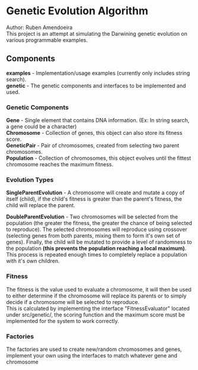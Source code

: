 # Genetic Evolution Algorithm
Author: Ruben Amendoeira<br>
This project is an attempt at simulating the Darwining genetic evolution on various programmable examples.

## Components
  <b>examples</b>   - Implementation/usage examples (currently only includes string search).<br>
  <b>genetic</b>    - The genetic components and interfaces to be implemented and used.
  
### Genetic Components
<b>Gene</b>        - Single element that contains DNA information. (Ex: In string search, a gene could be a character)<br>
<b>Chromosome</b>  - Collection of genes, this object can also store its fitness score.<br>
<b>GeneticPair</b> - Pair of chromosomes, created from selecting two parent chromosomes.<br>
<b>Population</b>  - Collection of chromosomes, this object evolves until the fittest chromosome reaches the maximum fitness.

### Evolution Types
<b>SingleParentEvolution</b> - A chromosome will create and mutate a copy of itself (child), if the child's fitness is greater than the parent's fitness, the child will replace the parent.<br>

<b>DoubleParentEvolution</b> - Two chromosomes will be selected from the population (the greater the fitness, the greater the chance of being selected to reproduce). The selected chromosomes will reproduce using crossover (selecting genes from both parents, mixing them to form it's own set of genes). Finally, the child will be mutated to provide a level of randomness to the population <b>(this prevents the population reaching a local maximum)</b>. This process is repeated enough times to completely replace a population with it's own children.

### Fitness

The fitness is the value used to evaluate a chromosome, it will then be used to either determine if the chromosome will replace its parents or to simply decide if a chromosome will be selected to reproduce.<br>
This is calculated by implementing the interface "FitnessEvaluator" located under src/genetic/, the scoring function and the maximum score must be implemented for the system to work correctly.

### Factories

The factories are used to create new/random chromosomes and genes, implement your own using the interfaces to match whatever gene and chromosome 
